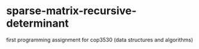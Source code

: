 # sparse-matrix-recursive-determinant
first programming assignment for cop3530 (data structures and algorithms)
